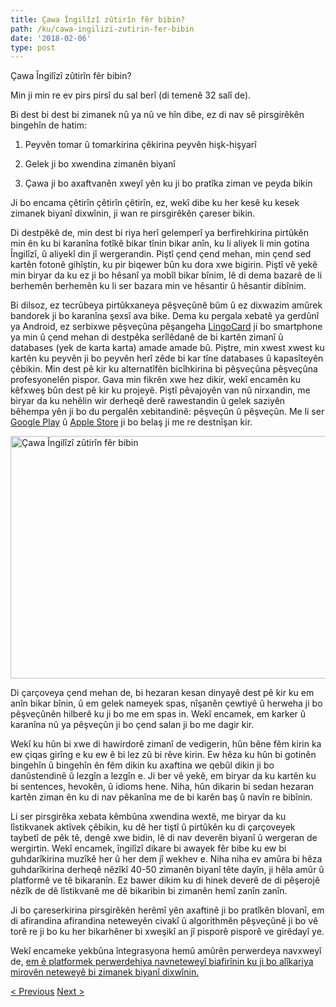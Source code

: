 ```yaml
---
title: Çawa Îngilîzî zûtirîn fêr bibin?
path: /ku/cawa-ingilizi-zutirin-fer-bibin
date: '2018-02-06'
type: post
---
```


Çawa Îngilîzî zûtirîn fêr bibin?

Min ji min re ev pirs pirsî du sal berî (di temenê 32 salî de).

Bi dest bi dest bi zimanek nû ya nû ve hîn dibe, ez di nav sê pirsgirêkên bingehîn de hatim:

1. Peyvên tomar û tomarkirina çêkirina peyvên hişk-hişyarî

2. Gelek ji bo xwendina zimanên biyanî

3. Çawa ji bo axaftvanên xweyî yên ku ji bo pratîka ziman ve peyda bikin

Ji bo encama çêtirîn çêtirîn çêtirîn, ez, wekî dibe ku her kesê ku kesek zimanek biyanî dixwînin, ji wan re pirsgirêkên çareser bikin.

Di destpêkê de, min dest bi riya herî gelemperî ya berfirehkirina pirtûkên min ên ku bi karanîna fotîkê bikar tînin bikar anîn, ku li aliyek li min gotina Îngilîzî, û aliyekî din jî wergerandin. Piştî çend çend mehan, min çend sed kartên fotonê gihîştin, ku pir biqewer bûn ku dora xwe bigirin. Piştî vê yekê min biryar da ku ez ji bo hêsanî ya mobîl bikar bînim, lê di dema bazarê de li berhemên berhemên ku li ser bazara min ve hêsantir û hêsantir dibînim.

Bi dilsoz, ez tecrûbeya pirtûkxaneya pêşveçûnê bûm û ez dixwazim amûrek bandorek ji bo karanîna şexsî ava bike. Dema ku pergala xebatê ya gerdûnî ya Android, ez serbixwe pêşveçûna pêşangeha <a href="https://lingocard.com">LingoCard</a> ji bo smartphone ya min û çend mehan di destpêka serîlêdanê de bi kartên zimanî û databases (yek de karta karta) amade amade bû. Piştre, min xwest xwest ku kartên ku peyvên ji bo peyvên herî zêde bi kar tîne databases û kapasîteyên çêbikin. Min dest pê kir ku alternatîfên bicîhkirina bi pêşveçûna pêşveçûna profesyonelên pispor. Gava min fikrên xwe hez dikir, wekî encamên ku kêfxweş bûn dest pê kir ku projeyê. Piştî pêvajoyên van nû nirxandin, me biryar da ku nehêlin wir derheqê derê rawestandin û gelek saziyên bêhempa yên ji bo du pergalên xebitandinê: pêşveçûn û pêşveçûn. Me li ser <a href="https://play.google.com/store/apps/details?id=com.lingocard.lingocard">Google Play</a> û <a href="https://itunes.apple.com/us/app/lingocard/id1217076835?mt=8">Apple Store</a> ji bo belaş ji me re destnîşan kir.

<img class="aligncenter wp-image-5587" src="../images/2018/01/LigoCard-App-small.png" alt="Çawa Îngilîzî zûtirîn fêr bibin" width="973" height="388" />

Di çarçoveya çend mehan de, bi hezaran kesan dinyayê dest pê kir ku em anîn bikar bînin, û em gelek nameyek spas, nîşanên çewtiyê û herweha ji bo pêşveçûnên hilberê ku ji bo me em spas in. Wekî encamek, em karker û karanîna nû ya pêşveçûn ji bo çend salan ji bo me dagir kir.

Wekî ku hûn bi xwe di hawirdorê zimanî de vedigerin, hûn bêne fêm kirin ka ew çiqas girîng e ku ew ê bi lez zû bi rêve kirin. Ew hêza ku hûn bi gotinên bingehîn û bingehîn ên fêm dikin ku axaftina we qebûl dikin ji bo danûstendinê û lezgîn a lezgîn e. Ji ber vê yekê, em biryar da ku kartên ku bi sentences, hevokên, û idioms hene. Niha, hûn dikarin bi sedan hezaran kartên ziman ên ku di nav pêkanîna me de bi karên baş û navîn re bibînin.

Li ser pirsgirêka xebata kêmbûna xwendina wextê, ​​me biryar da ku lîstikvanek aktîvek çêbikin, ku dê her tiştî û pirtûkên ku di çarçoveyek taybetî de pêk tê, dengê xwe bidin, lê di nav deverên biyanî û wergeran de wergirtin. Wekî encamek, îngilîzî dikare bi awayek fêr bibe ku ew bi guhdarîkirina muzîkê her û her dem jî wekhev e. Niha niha ev amûra bi hêza guhdarîkirina derheqê nêzîkî 40-50 zimanên biyanî tête dayîn, ji hêla amûr û platformê ve tê bikaranîn. Ez bawer dikim ku di hinek deverê de di pêşerojê nêzîk de dê lîstikvanê me dê bikaribin bi zimanên hemî zanîn zanîn.

Ji bo çareserkirina pirsgirêkên herêmî yên axaftinê ji bo pratîkên blovanî, em di afirandina afirandina neteweyên civakî û algorithmên pêşveçûnê ji bo vê torê re ji bo ku her bikarhêner bi xweşikî an jî pisporê pisporê ve girêdayî ye.

Wekî encameke yekbûna întegrasyona hemû amûrên perwerdeya navxweyî de, <a href="https://lingocard.com">em ê platformek perwerdehiya navneteweyî biafirînin ku ji bo alîkariya mirovên neteweyê bi zimanek biyanî dixwînin.</a>

<a href="/ku/ji-bo-axaftvanen-zimen-bibinin-ji-bo-pratikaya-ziman">< Previous</a> <a href="/ku/karta-ziman">Next ></a>